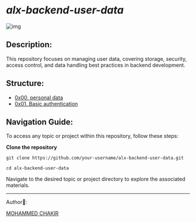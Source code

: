 # *alx-backend-user-data*


![img](https://github.com/mohammedchakir/alx-backend-user-data/assets/129831433/13cba2bb-053e-489e-bcda-54a8f9767aad)


## Description:

This repository focuses on managing user data, covering storage, security, access control, and data handling best practices in backend development.


## Structure:

- [0x00. personal data](0x00-personal_data)
- [0x01. Basic authentication](0x01-basic_authentication)



## Navigation Guide:

To access any topic or project within this repository, follow these steps:

**Clone the repository**

```
git clone https://github.com/your-username/alx-backend-user-data.git
```

```
cd alx-backend-user-data
```
Navigate to the desired topic or project directory to explore the associated materials.




-------
Author📑:

[MOHAMMED CHAKIR](https://github.com/mohammedchakir)